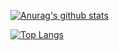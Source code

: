[![Anurag's github stats](https://github-readme-stats.vercel.app/api?username=Raemerrr)](https://github.com/Raemerrr/)


[![Top Langs](https://github-readme-stats.vercel.app/api/top-langs/?username=Raemerrr&layout=compact)](https://github.com/Raemerrr/)
<!--
**Raemerrr/Raemerrr** is a ✨ _special_ ✨ repository because its `README.md` (this file) appears on your GitHub profile.

Here are some ideas to get you started:
### Hi there 👋
- 🔭 I’m currently working on ...
- 🌱 I’m currently learning ...
- 👯 I’m looking to collaborate on ...
- 🤔 I’m looking for help with ...
- 💬 Ask me about ...
- 📫 How to reach me: ...
- 😄 Pronouns: ...
- ⚡ Fun fact: ...
-->

